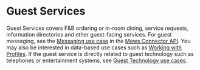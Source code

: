 # Guest Services

Guest Services covers F&amp;B ordering or in-room dining, service requests, information directories and other guest-facing services.
For guest messaging, see the [Messaging use case](https://mews-systems.gitbook.io/connector-api/use-cases/messaging) in the [Mews Connector API](https://mews-systems.gitbook.io/connector-api).
You may also be interested in data-based use cases such as [Working with Profiles](profiles.md).
If the guest service is directly related to guest technology such as telephones or entertainment systems, see [Guest Technology use cases](guest-tech.md).
